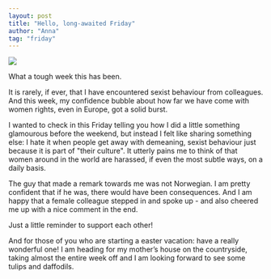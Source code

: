 ```yaml
---
layout: post
title: "Hello, long-awaited Friday"
author: "Anna"
tag: "friday"
---
```


<img border="0" src="https://live.staticflickr.com/7830/47591952511_e0188c0df0_c.jpg">

What a tough week this has been.

It is rarely, if ever, that I have encountered sexist behaviour from colleagues. And this week, my confidence bubble about how far we have come with women rights, even in Europe, got a solid burst.

I wanted to check in this Friday telling you how I did a little something glamourous before the weekend, but instead I felt like sharing something else: I hate it when people get away with demeaning, sexist behaviour just because it is part of "their culture". It utterly pains me to think of that women around in the world are harassed, if even the most subtle ways, on a daily basis. 

The guy that made a remark towards me was not Norwegian.  I am pretty confident that if he was, there would have been consequences. And I am happy that a female colleague stepped in and spoke up - and also cheered me up with a nice comment in the end. 

Just a little reminder to support each other! 

And for those of you who are starting a easter vacation: have a really wonderful one! I am heading for my mother’s house on the countryside, taking almost the entire week off and I am looking forward to see some tulips and daffodils. 
